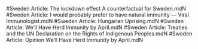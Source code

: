 #Sweden
Article: The lockdown effect A counterfactual for Sweden.mdN
#Sweden
Article: I would probably prefer to have natural immunity — Viral Immunologist.mdN
#Sweden
Article: Hungarian Uprising.mdN
#Sweden
Article: We’ll Have Herd Immunity by April.mdN
#Sweden
Article: Treaties and the UN Declaration on the Rights of Indigenous Peoples.mdN
#Sweden
Article: Opinion  We’ll Have Herd Immunity by April.mdN
